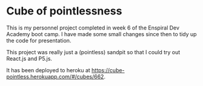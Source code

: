 # Cube of pointlessness

This is my personnel project completed in week 6 of the Enspiral Dev Academy boot camp. I have made some small changes since then to tidy up the code for presentation.

This project was really just a (pointless) sandpit so that I could try out React.js and P5.js. 

It has been deployed to heroku at https://cube-pointless.herokuapp.com/#/cubes/662.
